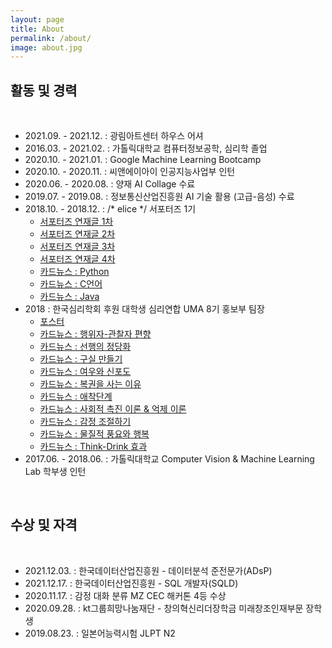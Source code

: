 ```yaml
---
layout: page
title: About
permalink: /about/
image: about.jpg
---
```


## 활동 및 경력

<br>

- 2021.09. - 2021.12. : 광림아트센터 하우스 어셔
- 2016.03. - 2021.02. : 가톨릭대학교 컴퓨터정보공학, 심리학 졸업
- 2020.10. - 2021.01. : Google Machine Learning Bootcamp
- 2020.10. - 2020.11. : 씨앤에이아이 인공지능사업부 인턴
- 2020.06. - 2020.08. : 양재 AI Collage 수료
- 2019.07. - 2019.08. : 정보통신산업진흥원 AI 기술 활용 (고급-음성) 수료
- 2018.10. - 2018.12. : /* elice */ 서포터즈 1기
  - [서포터즈 연재글 1차](https://zoomina.github.io/2018/11/08/elice1/)
  - [서포터즈 연재글 2차](https://zoomina.github.io/2018/11/21/elice2/)
  - [서포터즈 연재글 3차](https://zoomina.github.io/2018/12/05/elice3/)
  - [서포터즈 연재글 4차](https://zoomina.github.io/2018/12/25/elice4/)
  - [카드뉴스 : Python](https://zoomina.github.io/2018/11/15/elice_python/)
  - [카드뉴스 : C언어](https://zoomina.github.io/2018/12/02/elice_c/)
  - [카드뉴스 : Java](https://zoomina.github.io/2018/12/26/elice_java/)
- 2018 : 한국심리학회 후원 대학생 심리연합 UMA 8기 홍보부 팀장
  - [포스터](https://www.facebook.com/plugins/post.php?href=https%3A%2F%2Fwww.facebook.com%2FUMA2011%2Fposts%2F1814847388594935&show_text=true&width=500)
  - [카드뉴스 : 행위자-관찰자 편향](https://www.facebook.com/plugins/post.php?href=https%3A%2F%2Fwww.facebook.com%2FUMA2011%2Fposts%2F1799843196762021&show_text=true&width=500)
  - [카드뉴스 : 선행의 정당화](https://www.facebook.com/plugins/post.php?href=https%3A%2F%2Fwww.facebook.com%2FUMA2011%2Fposts%2F1806587012754306&show_text=true&width=500)
  - [카드뉴스 : 구실 만들기](https://www.facebook.com/plugins/post.php?href=https%3A%2F%2Fwww.facebook.com%2FUMA2011%2Fposts%2F1812793105467030&show_text=true&width=500)
  - [카드뉴스 : 여우와 신포도](https://www.facebook.com/plugins/post.php?href=https%3A%2F%2Fwww.facebook.com%2FUMA2011%2Fposts%2F1818746928204981&show_text=true&width=500)
  - [카드뉴스 : 복권을 사는 이유](https://www.facebook.com/plugins/post.php?href=https%3A%2F%2Fwww.facebook.com%2FUMA2011%2Fposts%2F1828167750596232&show_text=true&width=500)
  - [카드뉴스 : 애착단계](https://www.facebook.com/plugins/post.php?href=https%3A%2F%2Fwww.facebook.com%2FUMA2011%2Fposts%2F1869782566434750&show_text=true&width=500)
  - [카드뉴스 : 사회적 촉진 이론 & 억제 이론](https://www.facebook.com/plugins/post.php?href=https%3A%2F%2Fwww.facebook.com%2FUMA2011%2Fposts%2F1880049682074705&show_text=true&width=500)
  - [카드뉴스 : 감정 조절하기](https://www.facebook.com/plugins/post.php?href=https%3A%2F%2Fwww.facebook.com%2FUMA2011%2Fposts%2F1892876650792008&show_text=true&width=500)
  - [카드뉴스 : 물질적 풍요와 행복](https://www.facebook.com/plugins/post.php?href=https%3A%2F%2Fwww.facebook.com%2FUMA2011%2Fposts%2F1904860136260326&show_text=true&width=500)
  - [카드뉴스 : Think-Drink 효과](https://www.facebook.com/plugins/post.php?href=https%3A%2F%2Fwww.facebook.com%2FUMA2011%2Fposts%2F1919375701475436&show_text=true&width=500)
- 2017.06. - 2018.06. : 가톨릭대학교 Computer Vision & Machine Learning Lab 학부생 인턴


<br>

## 수상 및 자격

<br>

- 2021.12.03. : 한국데이터산업진흥원 - 데이터분석 준전문가(ADsP)
- 2021.12.17. : 한국데이터산업진흥원 - SQL 개발자(SQLD)
- 2020.11.17. : 감정 대화 분류 MZ CEC 해커톤 4등 수상
- 2020.09.28. : kt그룹희망나눔재단 - 창의혁신리더장학금 미래창조인재부문 장학생
- 2019.08.23. : 일본어능력시험 JLPT N2